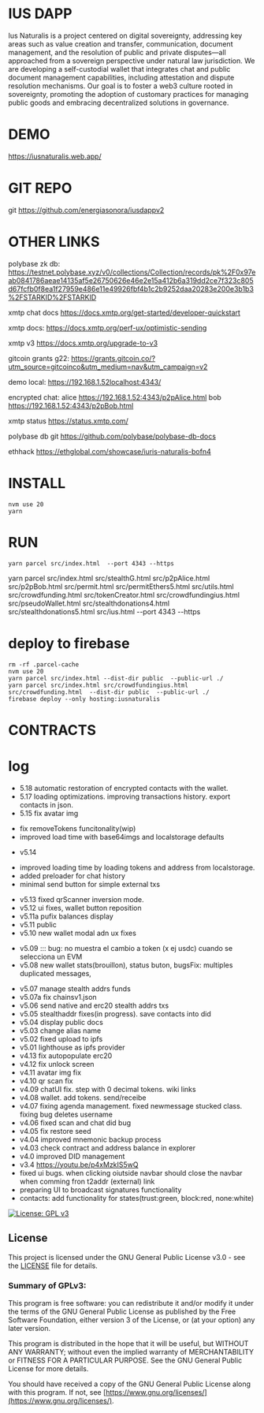 # IUS DAPP

Ius Naturalis is a project centered on digital sovereignty, addressing key areas such as value creation and transfer, communication, document management, and the resolution of public and private disputes—all approached from a sovereign perspective under natural law jurisdiction.
We are developing a self-custodial wallet that integrates chat and public document management capabilities, including attestation and dispute resolution mechanisms.
Our goal is to foster a web3 culture rooted in sovereignty, promoting the adoption of customary practices for managing public goods and embracing decentralized solutions in governance.


# DEMO
https://iusnaturalis.web.app/

# GIT REPO
git https://github.com/energiasonora/iusdappv2

# OTHER LINKS

polybase zk db: https://testnet.polybase.xyz/v0/collections/Collection/records/pk%2F0x97eab0841786aeae14135af5e26750626e46e2e15a412b6a319dd2ce7f323c805d67fcfb0f8ea1f27959e486e11e49926fbf4b1c2b9252daa20283e200e3b1b3%2FSTARKID%2FSTARKID


xmtp chat docs https://docs.xmtp.org/get-started/developer-quickstart

xmtp docs: https://docs.xmtp.org/perf-ux/optimistic-sending

xmtp v3 https://docs.xmtp.org/upgrade-to-v3

gitcoin grants g22: https://grants.gitcoin.co/?utm_source=gitcoinco&utm_medium=nav&utm_campaign=v2


demo local: https://192.168.1.52localhost:4343/

encrypted chat:
alice https://192.168.1.52:4343/p2pAlice.html
bob https://192.168.1.52:4343/p2pBob.html

xmtp status https://status.xmtp.com/


polybase db git https://github.com/polybase/polybase-db-docs

ethhack 
https://ethglobal.com/showcase/iuris-naturalis-bofn4

# INSTALL
```
nvm use 20
yarn                              
```

# RUN
```
yarn parcel src/index.html  --port 4343 --https
```
<!-- 
yarn parcel src/index.html  src/stealthG.html src/p2pAlice.html  src/p2pBob.html --port 4343 --https
  -->
  <!-- yarn parcel src/index.html  src/stealthG.html src/p2pAlice.html  src/p2pBob.html src/permit.html src/permitEthers5.html src/utils.html src/crowdfunding.html src/tokenCreator.html src/loginxmtp.html src/signxmtp.html  src/crowdfundingius.html src/logandsignxmtp.html src/stealthdonations4.html --port 4343 --https -->

yarn parcel src/index.html  src/stealthG.html src/p2pAlice.html  src/p2pBob.html src/permit.html src/permitEthers5.html src/utils.html src/crowdfunding.html src/tokenCreator.html   src/crowdfundingius.html src/pseudoWallet.html  src/stealthdonations4.html src/stealthdonations5.html src/ius.html --port 4343 --https

# deploy to firebase

```
rm -rf .parcel-cache
nvm use 20
yarn parcel src/index.html --dist-dir public  --public-url ./
yarn parcel src/index.html src/crowdfundingius.html src/crowdfunding.html  --dist-dir public  --public-url ./
firebase deploy --only hosting:iusnaturalis
```


# CONTRACTS
<!-- testnet v5 0x70F0B5fa20C296703fe101f294913cd1B6cCE053 -->

# log
- 5.18 automatic restoration of encrypted contacts with the wallet.
- 5.17 loading optimizations. improving transactions history. export contacts in json.
- 5.15 fix avatar img
* fix removeTokens funcitonality(wip)
* improved load time with base64imgs and localstorage defaults
- v5.14 
* improved loading time by loading tokens and address from localstorage.
* added preloader for chat history
* minimal send button for simple external txs
- v5.13 fixed qrScanner inversion mode.
- v5.12 ui fixes, wallet button reposition
- v5.11a pufix balances display
- v5.11 public
- v5.10 new wallet modal adn ux fixes
* v5.09 ::: bug: no muestra el cambio a token (x ej usdc) cuando se selecciona un EVM
* v5.08 new wallet stats(brouillon), status buton, bugsFix: multiples duplicated messages, 
- v5.07 manage stealth addrs funds
- v5.07a fix chainsv1.json
- v5.06 send native and erc20 stealth addrs txs
- v5.05 stealthaddr fixes(in progress). save contacts into did
- v5.04 display public docs
- v5.03 change alias name
- v5.02 fixed upload to ipfs
- v5.01 lighthouse as ipfs provider
- v4.13 fix autopopulate erc20
- v4.12 fix unlock screen
- v4.11 avatar img fix
- v4.10 qr scan fix
- v4.09 chatUI fix. step with 0 decimal tokens. wiki links
- v4.08 wallet. add tokens. send/receibe
- v4.07 fixing agenda management. fixed newmessage stucked class. fixing bug deletes username
- v4.06 fixed scan and chat did bug
- v4.05 fix restore seed
- v4.04 improved mnemonic backup process
- v4.03 check contract and address balance in explorer
- v4.0 improved DID management
- v3.4 https://youtu.be/p4xMzkIS5wQ
- fixed ui bugs. when clicking oiutside navbar should close the navbar when comming fron t2addr (external) link 
- preparing UI to broadcast signatures functionality
- contacts: add functionality for states(trust:green, block:red, none:white)

[![License: GPL v3](https://img.shields.io/badge/License-GPLv3-blue.svg)](https://www.gnu.org/licenses/gpl-3.0)

## License

This project is licensed under the GNU General Public License v3.0 - see the [LICENSE](LICENSE) file for details.

### Summary of GPLv3:
This program is free software: you can redistribute it and/or modify it under the terms of the GNU General Public License as published by the Free Software Foundation, either version 3 of the License, or (at your option) any later version.

This program is distributed in the hope that it will be useful, but WITHOUT ANY WARRANTY; without even the implied warranty of MERCHANTABILITY or FITNESS FOR A PARTICULAR PURPOSE. See the GNU General Public License for more details.

You should have received a copy of the GNU General Public License along with this program. If not, see [https://www.gnu.org/licenses/](https://www.gnu.org/licenses/).
